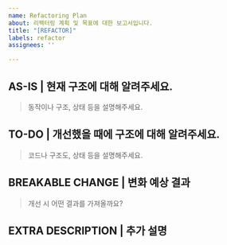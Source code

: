 ```yaml
---
name: Refactoring Plan
about: 리팩터링 계획 및 목표에 대한 보고서입니다.
title: "[REFACTOR]"
labels: refactor
assignees: ''

---
```


## AS-IS | 현재 구조에 대해 알려주세요.
> 동작이나 구조, 상태 등을 설명해주세요.



## TO-DO | 개선했을 때에 구조에 대해 알려주세요.
> 코드나 구조도, 상태 등을 설명해주세요.



## BREAKABLE CHANGE | 변화 예상 결과
> 개선 시 어떤 결과를 가져올까요?



## EXTRA DESCRIPTION | 추가 설명
> 
